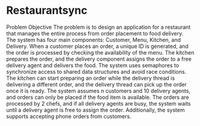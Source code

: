 # Restaurantsync
Problem Objective
The problem is to design an application for a restaurant that manages the entire process from order placement to food delivery.  
The system has four main components: Customer, Menu, Kitchen, and Delivery. 
When a customer places an order, a unique ID is generated, and the order is processed by checking the availability of the menu. 
The kitchen prepares the order, and the delivery component assigns the order to a free delivery agent and delivers the food. 
The system uses semaphores to synchronize access to shared data structures and avoid race conditions.
 The kitchen can start preparing an order while the delivery thread is delivering a different order, and the delivery thread can pick up the order once it is ready. 
The system assumes n customers and 10 delivery agents, and orders can only be placed if the food item is available. 
The orders are processed by 2 chefs, and if all delivery agents are busy, the system waits until a delivery agent is free to assign the order. 
Additionally, the system supports accepting phone orders from customers.

